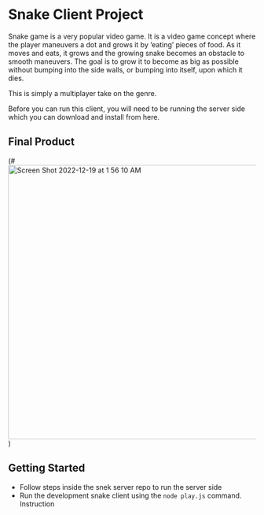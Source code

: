 # Snake Client Project

Snake game is a very popular video game. It is a video game concept where the player maneuvers a dot and grows it by ‘eating’ pieces of food. As it moves and eats, it grows and the growing snake becomes an obstacle to smooth maneuvers. The goal is to grow it to become as big as possible without bumping into the side walls, or bumping into itself, upon which it dies.

This is simply a multiplayer take on the genre.

Before you can run this client, you will need to be running the server side which you can download and install from here. 

## Final Product
(#<img width="557" alt="Screen Shot 2022-12-19 at 1 56 10 AM" src="https://user-images.githubusercontent.com/31860875/208365809-e4b8fb0a-37c7-44f8-b9c3-da62320ce235.png">
)


## Getting Started

- Follow steps inside the snek server repo to run the server side
- Run the development snake client using the `node play.js` command.
Instruction
